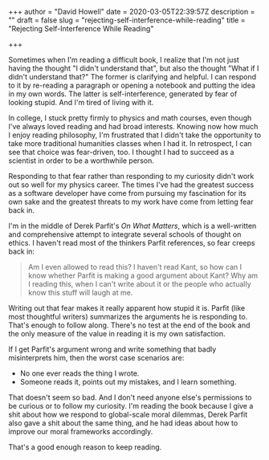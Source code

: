 +++
author = "David Howell"
date = 2020-03-05T22:39:57Z
description = ""
draft = false
slug = "rejecting-self-interference-while-reading"
title = "Rejecting Self-Interference While Reading"

+++


Sometimes when I'm reading a difficult book, I realize that I'm not just having the thought "I didn't understand that", but also the thought "What if I didn't understand that?" The former is clarifying and helpful. I can respond to it by re-reading a paragraph or opening a notebook and putting the idea in my own words. The latter is self-interference, generated by fear of looking stupid. And I'm tired of living with it.

In college, I stuck pretty firmly to physics and math courses, even though I've always loved reading and had broad interests. Knowing now how much I enjoy reading philosophy, I'm frustrated that I didn't take the opportunity to take more traditional humanities classes when I had it. In retrospect, I can see that choice was fear-driven, too. I thought I had to succeed as a scientist in order to be a worthwhile person.

Responding to that fear rather than responding to my curiosity didn't work out so well for my physics career. The times I've had the greatest success as a software developer have come from pursuing my fascination for its own sake and the greatest threats to my work have come from letting fear back in.

I'm in the middle of Derek Parfit's _On What Matters_, which is a well-written and comprehensive attempt to integrate several schools of thought on ethics. I haven't read most of the thinkers Parfit references, so fear creeps back in:

> Am I even allowed to read this? I haven't read Kant, so how can I know whether Parfit is making a good argument about Kant? Why am I reading this, when I can't write about it or the people who actually know this stuff will laugh at me.

Writing out that fear makes it really apparent how stupid it is. Parfit (like most thoughtful writers) summarizes the arguments he is responding to. That's enough to follow along. There's no test at the end of the book and the only measure of the value in reading it is my own satisfaction.

If I get Parfit's argument wrong and write something that badly misinterprets him, then the worst case scenarios are:

* No one ever reads the thing I wrote.
* Someone reads it, points out my mistakes, and I learn something.

That doesn't seem so bad. And I don't need anyone else's permissions to be curious or to follow my curiosity. I'm reading the book because I give a shit about how we respond to global-scale moral dilemmas, Derek Parfit also gave a shit about the same thing, and he had ideas about how to improve our moral frameworks accordingly.

That's a good enough reason to keep reading.

